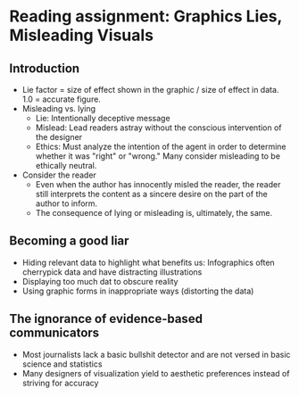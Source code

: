# Reading assignment: Graphics Lies, Misleading Visuals

## Introduction

* Lie factor = size of effect shown in the graphic / size of effect in data. 1.0 = accurate figure.
* Misleading vs. lying
    * Lie: Intentionally deceptive message
    * Mislead: Lead readers astray without the conscious intervention of the designer
    * Ethics: Must analyze the intention of the agent in order to determine whether it was "right" or "wrong." Many consider misleading to be ethically neutral.
* Consider the reader
    * Even when the author has innocently misled the reader, the reader still interprets the content as a sincere desire on the part of the author to inform.
    * The consequence of lying or misleading is, ultimately, the same. 
    
## Becoming a good liar

* Hiding relevant data to highlight what benefits us: Infographics often cherrypick data and have distracting illustrations
* Displaying too much dat to obscure reality
* Using graphic forms in inappropriate ways (distorting the data)

## The ignorance of evidence-based communicators

* Most journalists lack a basic bullshit detector and are not versed in basic science and statistics
* Many designers of visualization yield to aesthetic preferences instead of striving for accuracy